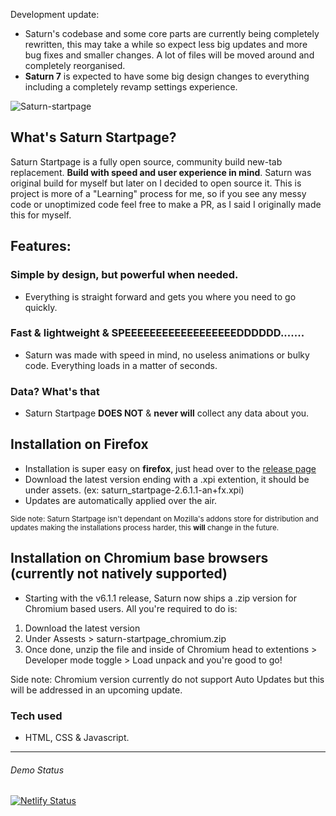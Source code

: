 Development update: 
- Saturn's codebase and some core parts are currently being completely rewritten, this may take a while so expect less big updates and more bug fixes and smaller changes. A lot of files will be moved around and completely reorganised. 
- **Saturn 7** is expected to have some big design changes to everything including a completely revamp settings experience. 


![Saturn-startpage](https://i.imgur.com/JkdwZMW.png)

## What's Saturn Startpage?
Saturn Startpage is a fully open source, community build new-tab replacement. **Build with speed and user experience in mind**. Saturn was original build for myself but later on I decided to open source it. This is project is more of a "Learning" process for me, so if you see any messy code or unoptimized code feel free to make a PR, as I said I originally made this for myself. 

## Features:

### Simple by design, but powerful when needed. 
- Everything is straight forward and gets you where you need to go quickly.

### Fast & lightweight & SPEEEEEEEEEEEEEEEEEEDDDDDD.......
- Saturn was made with speed in mind, no useless animations or bulky code. Everything loads in a matter of seconds.

### Data? What's that
- Saturn Startpage **DOES NOT** & **never will** collect any data about you.

## Installation on Firefox
- Installation is super easy on **firefox**, just head over to the [release page](https://github.com/mraif13/Saturn-startpage/releases)
- Download the latest version ending with a .xpi extention, it should be under assets. (ex: saturn_startpage-2.6.1.1-an+fx.xpi)
- Updates are automatically applied over the air. 

<sub>Side note: Saturn Startpage isn't dependant on Mozilla's addons store for distribution and updates making the installations process harder, this **will** change in the future.</sub>

## Installation on Chromium base browsers (currently not natively supported)
- Starting with the v6.1.1 release, Saturn now ships a .zip version for Chromium based users. All you're required to do is: 
1. Download the latest version <br/>
2. Under Assests > saturn-startpage_chromium.zip
3. Once done, unzip the file and inside of Chromium head to extentions > Developer mode toggle > Load unpack and you're good to go!

Side note: Chromium version currently do not support Auto Updates but this will be addressed in an upcoming update. 


### Tech used
- HTML, CSS & Javascript. 
------
###### Demo Status
[![Netlify Status](https://api.netlify.com/api/v1/badges/90679166-d81f-4831-b8f8-82ada4af6e1f/deploy-status)](https://app.netlify.com/sites/demo-saturnstartpage/deploys)
